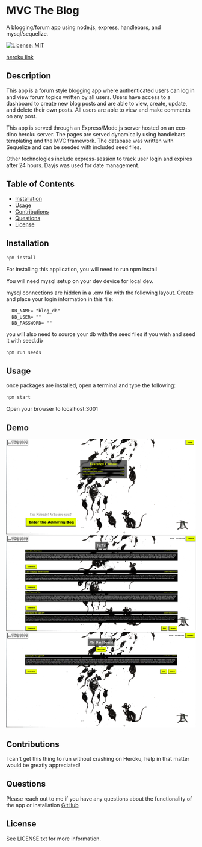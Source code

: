 # MVC The Blog

A blogging/forum app using node.js, express, handlebars, and mysql/sequelize.

[![License: MIT](https://img.shields.io/badge/License-MIT-yellow.svg)](https://opensource.org/licenses/MIT)

[heroku link](https://the-blog-a70fd43fbaef.herokuapp.com/)

## Description 

This app is a forum style blogging app where authenticated users can log in and view forum topics written by all users. Users have access to a dashboard to create new blog posts and are able to view, create, update, and delete their own posts. All users are able to view and make comments on any post. 

This app is served through an Express/Mode.js server hosted on an eco-dino heroku server. The pages are served dynamically using handlebars templating and the MVC framework. The database was written with Sequelize and can be seeded with included seed files. 

Other technologies include express-session to track user login and expires after 24 hours. Dayjs was used for date management.

## Table of Contents

- [Installation](#installation)
- [Usage](#usage)
- [Contributions](#contributions)
- [Questions](#questions)
- [License](#license)

## Installation

```bash
npm install
```

  For installing this application, you will need to run npm install

  You will need mysql setup on your dev device for local dev.

  mysql connections are hidden in a .env file with the following layout. Create and place your login information in this file:

  ```
    DB_NAME= "blog_db"
    DB_USER= ""
    DB_PASSWORD= ""
  ```

  you will also need to source your db with the seed files if you wish and seed it with seed.db

  ```
  npm run seeds
  ```

## Usage

once packages are installed, open a terminal and type the following: 

  ```bash
  npm start
```

Open your browser to localhost:3001

## Demo

![demo](/public/images/home.png)
![demo1](/public/images/feed.png)
![demo2](/public/images/dashboard.png)



## Contributions
  I can't get this thing to run without crashing on Heroku, help in that matter would be greatly appreciated!

## Questions
  Please reach out to me if you have any questions about the functionality of the app or installation
  [GitHub](https://github.com/JaKrau/MVC-The-Blog)

## License

See LICENSE.txt for more information.
